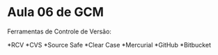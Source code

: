 # Aula 06 de GCM

Ferramentas de Controle de Versão:

*RCV
*CVS
*Source Safe
*Clear Case
*Mercurial
*GitHub
*Bitbucket
